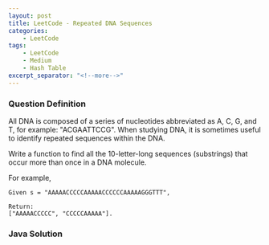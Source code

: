 ```yaml
---
layout: post
title: LeetCode - Repeated DNA Sequences
categories:
    - LeetCode
tags:
    - LeetCode
    - Medium
    - Hash Table
excerpt_separator: "<!--more-->"
---
```


### Question Definition
All DNA is composed of a series of nucleotides abbreviated as A, C, G, and T, for example: "ACGAATTCCG". When studying DNA, it is sometimes useful to identify repeated sequences within the DNA.

Write a function to find all the 10-letter-long sequences (substrings) that occur more than once in a DNA molecule.

For example,
```
Given s = "AAAAACCCCCAAAAACCCCCCAAAAAGGGTTT",

Return:
["AAAAACCCCC", "CCCCCAAAAA"].
```
### Java Solution
```java
```